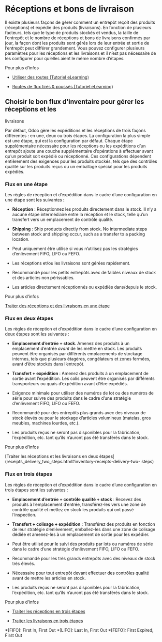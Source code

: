 # Réceptions et bons de livraison

Il existe plusieurs façons de gérer comment un entrepôt reçoit des produits
(réceptions) et expédie des produits (livraisons). En fonction de plusieurs
facteurs, tels que le type de produits stockés et vendus, la taille de
l’entrepôt et le nombre de réceptions et bons de livraisons confirmés par
jour, la façon dont les produits sont gérés lors de leur entrée et sortie de
l’entrepôt peut différer grandement. Vous pouvez configurer plusieurs
paramètres pour les réceptions et les livraisons et il n’est pas nécessaire de
les configurer pour qu’elles aient le même nombre d’étapes.

Pour plus d'infos

  * [Utiliser des routes (Tutoriel eLearning)](https://www.odoo.com/slides/slide/using-routes-1018)

  * [Routes de flux tirés & poussés (Tutoriel eLearning)](https://www.odoo.com/slides/slide/push-pull-rules-1024)

## Choisir le bon flux d’inventaire pour gérer les réceptions et les
livraisons

Par défaut, Odoo gère les expéditions et les réceptions de trois façons
différentes : en une, deux ou trois étapes. La configuration la plus simple
est une étape, qui est la configuration par défaut. Chaque étape
supplémentaire nécessaire pour les réceptions ou les expéditions d’un entrepôt
ajoute une couche supplémentaire d’opérations à effectuer avant qu’un produit
soit expédié ou réceptionné. Ces configurations dépendent entièrement des
exigences pour les produits stockés, tels que des contrôles qualité sur les
produits reçus ou un emballage spécial pour les produits expédiés.

### Flux en une étape

Les règles de réception et d’expédition dans le cadre d’une configuration en
une étape sont les suivantes :

  * **Réception** : Réceptionnez les produits directement dans le stock. Il n’y a aucune étape intermédiaire entre la réception et le stock, telle qu’un transfert vers un emplacement de contrôle qualité.

  * **Shipping** : Ship products directly from stock. No intermediate steps between stock and shipping occur, such as a transfer to a packing location.

  * Peut uniquement être utilisé si vous n’utilisez pas les stratégies d’enlèvement FIFO, LIFO ou FEFO.

  * Les réceptions et/ou les livraisons sont gérées rapidement.

  * Recommandé pour les petits entrepôts avec de faibles niveaux de stock et des articles non périssables.

  * Les articles directement réceptionnés ou expédiés dans/depuis le stock.

Pour plus d'infos

[Traiter des réceptions et des livraisons en une
étape](receipts_delivery_one_step.html)

### Flux en deux étapes

Les règles de réception et d’expédition dans le cadre d’une configuration en
deux étapes sont les suivantes :

  * **Emplacement d’entrée + stock**. Amenez des produits à un emplacement d’entrée _avant_ de les mettre en stock. Les produits peuvent être organisés par différents emplacements de stockage internes, tels que plusieurs étagères, congélateurs et zones fermées, avant d’être stockés dans l’entrepôt.

  * **Transfert + expédition** : Amenez des produits à un emplacement de sortie avant l’expédition. Les colis peuvent être organisés par différents transporteurs ou quais d’expédition avant d’être expédiés.

  * Exigence minimale pour utiliser des numéros de lot ou des numéros de série pour suivre des produits dans le cadre d’une stratégie d’enlèvement FIFO, LIFO ou FEFO.

  * Recommandé pour des entrepôts plus grands avec des niveaux de stock élevés ou pour le stockage d’articles volumineux (matelas, gros meubles, machines lourdes, etc.).

  * Les produits reçus ne seront pas disponibles pour la fabrication, l’expédition, etc. tant qu’ils n’auront pas été transférés dans le stock.

Pour plus d'infos

[Traiter les réceptions et les livraisons en deux
étapes](receipts_delivery_two_steps.html#inventory-receipts-delivery-two-
steps)

### Flux en trois étapes

Les règles de réception et d’expédition dans le cadre d’une configuration en
trois étapes sont les suivantes :

  * **Emplacement d’entrée + contrôle qualité + stock** : Recevez des produits à l’emplacement d’entrée, transférez-les vers une zone de contrôle qualité et mettez en stock les produits qui ont passé l’inspection.

  * **Transfert + colisage + expédition** : Transférez des produits en fonction de leur stratégie d’enlèvement, emballez-les dans une zone de colisage dédiée et amenez-les à un emplacement de sortie pour les expédier.

  * Peut être utilisé pour le suivi des produits par lots ou numéros de série dans le cadre d’une stratégie d’enlèvement FIFO, LIFO ou FEFO.

  * Recommandé pour les très grands entrepôts avec des niveaux de stock très élevés.

  * Nécessaire pour tout entrepôt devant effectuer des contrôles qualité avant de mettre les articles en stock.

  * Les produits reçus ne seront pas disponibles pour la fabrication, l’expédition, etc. tant qu’ils n’auront pas été transférés dans le stock.

Pour plus d'infos

  * [Traiter les réceptions en trois étapes](receipts_three_steps.html#inventory-receipts-three-steps)

  * [Traiter les livraisons en trois étapes](delivery_three_steps.html#inventory-delivery-three-steps)

  *[FIFO]: First In, First Out
  *[LIFO]: Last In, First Out
  *[FEFO]: First Expired, First Out

